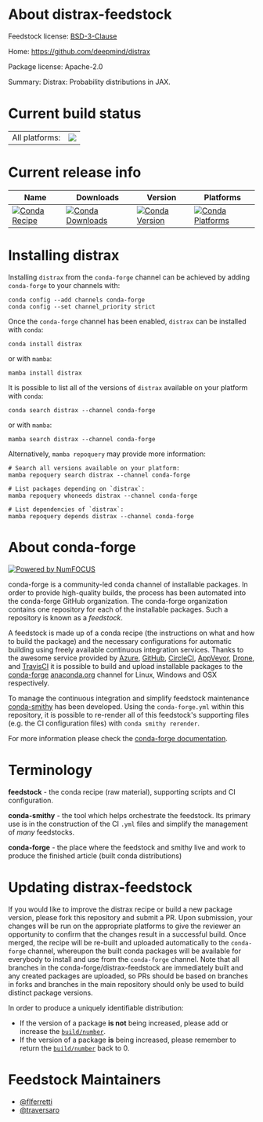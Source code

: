 About distrax-feedstock
=======================

Feedstock license: [BSD-3-Clause](https://github.com/conda-forge/distrax-feedstock/blob/main/LICENSE.txt)

Home: https://github.com/deepmind/distrax

Package license: Apache-2.0

Summary: Distrax: Probability distributions in JAX.

Current build status
====================


<table><tr><td>All platforms:</td>
    <td>
      <a href="https://dev.azure.com/conda-forge/feedstock-builds/_build/latest?definitionId=20678&branchName=main">
        <img src="https://dev.azure.com/conda-forge/feedstock-builds/_apis/build/status/distrax-feedstock?branchName=main">
      </a>
    </td>
  </tr>
</table>

Current release info
====================

| Name | Downloads | Version | Platforms |
| --- | --- | --- | --- |
| [![Conda Recipe](https://img.shields.io/badge/recipe-distrax-green.svg)](https://anaconda.org/conda-forge/distrax) | [![Conda Downloads](https://img.shields.io/conda/dn/conda-forge/distrax.svg)](https://anaconda.org/conda-forge/distrax) | [![Conda Version](https://img.shields.io/conda/vn/conda-forge/distrax.svg)](https://anaconda.org/conda-forge/distrax) | [![Conda Platforms](https://img.shields.io/conda/pn/conda-forge/distrax.svg)](https://anaconda.org/conda-forge/distrax) |

Installing distrax
==================

Installing `distrax` from the `conda-forge` channel can be achieved by adding `conda-forge` to your channels with:

```
conda config --add channels conda-forge
conda config --set channel_priority strict
```

Once the `conda-forge` channel has been enabled, `distrax` can be installed with `conda`:

```
conda install distrax
```

or with `mamba`:

```
mamba install distrax
```

It is possible to list all of the versions of `distrax` available on your platform with `conda`:

```
conda search distrax --channel conda-forge
```

or with `mamba`:

```
mamba search distrax --channel conda-forge
```

Alternatively, `mamba repoquery` may provide more information:

```
# Search all versions available on your platform:
mamba repoquery search distrax --channel conda-forge

# List packages depending on `distrax`:
mamba repoquery whoneeds distrax --channel conda-forge

# List dependencies of `distrax`:
mamba repoquery depends distrax --channel conda-forge
```


About conda-forge
=================

[![Powered by
NumFOCUS](https://img.shields.io/badge/powered%20by-NumFOCUS-orange.svg?style=flat&colorA=E1523D&colorB=007D8A)](https://numfocus.org)

conda-forge is a community-led conda channel of installable packages.
In order to provide high-quality builds, the process has been automated into the
conda-forge GitHub organization. The conda-forge organization contains one repository
for each of the installable packages. Such a repository is known as a *feedstock*.

A feedstock is made up of a conda recipe (the instructions on what and how to build
the package) and the necessary configurations for automatic building using freely
available continuous integration services. Thanks to the awesome service provided by
[Azure](https://azure.microsoft.com/en-us/services/devops/), [GitHub](https://github.com/),
[CircleCI](https://circleci.com/), [AppVeyor](https://www.appveyor.com/),
[Drone](https://cloud.drone.io/welcome), and [TravisCI](https://travis-ci.com/)
it is possible to build and upload installable packages to the
[conda-forge](https://anaconda.org/conda-forge) [anaconda.org](https://anaconda.org/)
channel for Linux, Windows and OSX respectively.

To manage the continuous integration and simplify feedstock maintenance
[conda-smithy](https://github.com/conda-forge/conda-smithy) has been developed.
Using the ``conda-forge.yml`` within this repository, it is possible to re-render all of
this feedstock's supporting files (e.g. the CI configuration files) with ``conda smithy rerender``.

For more information please check the [conda-forge documentation](https://conda-forge.org/docs/).

Terminology
===========

**feedstock** - the conda recipe (raw material), supporting scripts and CI configuration.

**conda-smithy** - the tool which helps orchestrate the feedstock.
                   Its primary use is in the construction of the CI ``.yml`` files
                   and simplify the management of *many* feedstocks.

**conda-forge** - the place where the feedstock and smithy live and work to
                  produce the finished article (built conda distributions)


Updating distrax-feedstock
==========================

If you would like to improve the distrax recipe or build a new
package version, please fork this repository and submit a PR. Upon submission,
your changes will be run on the appropriate platforms to give the reviewer an
opportunity to confirm that the changes result in a successful build. Once
merged, the recipe will be re-built and uploaded automatically to the
`conda-forge` channel, whereupon the built conda packages will be available for
everybody to install and use from the `conda-forge` channel.
Note that all branches in the conda-forge/distrax-feedstock are
immediately built and any created packages are uploaded, so PRs should be based
on branches in forks and branches in the main repository should only be used to
build distinct package versions.

In order to produce a uniquely identifiable distribution:
 * If the version of a package **is not** being increased, please add or increase
   the [``build/number``](https://docs.conda.io/projects/conda-build/en/latest/resources/define-metadata.html#build-number-and-string).
 * If the version of a package **is** being increased, please remember to return
   the [``build/number``](https://docs.conda.io/projects/conda-build/en/latest/resources/define-metadata.html#build-number-and-string)
   back to 0.

Feedstock Maintainers
=====================

* [@flferretti](https://github.com/flferretti/)
* [@traversaro](https://github.com/traversaro/)


